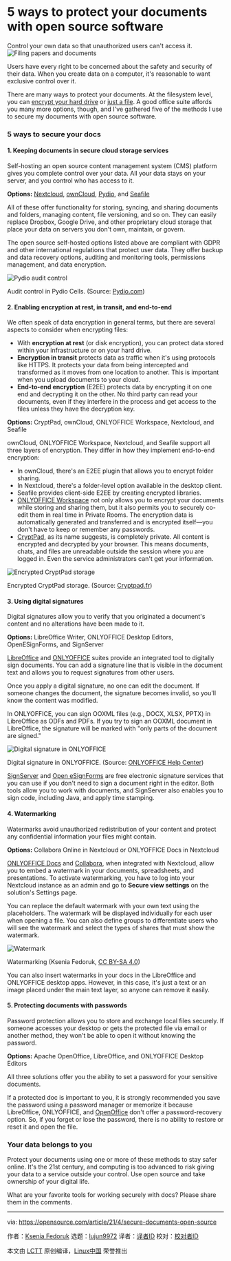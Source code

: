 [#]: subject: (5 ways to protect your documents with open source software)
[#]: via: (https://opensource.com/article/21/4/secure-documents-open-source)
[#]: author: (Ksenia Fedoruk https://opensource.com/users/ksenia-fedoruk)
[#]: collector: (lujun9972)
[#]: translator: ( )
[#]: reviewer: ( )
[#]: publisher: ( )
[#]: url: ( )

5 ways to protect your documents with open source software
======
Control your own data so that unauthorized users can't access it.
![Filing papers and documents][1]

Users have every right to be concerned about the safety and security of their data. When you create data on a computer, it's reasonable to want exclusive control over it.

There are many ways to protect your documents. At the filesystem level, you can [encrypt your hard drive][2] or [just a file][3]. A good office suite affords you many more options, though, and I've gathered five of the methods I use to secure my documents with open source software.

### 5 ways to secure your docs

#### 1\. Keeping documents in secure cloud storage services

Self-hosting an open source content management system (CMS) platform gives you complete control over your data. All your data stays on your server, and you control who has access to it.

**Options:** [Nextcloud][4], [ownCloud][5], [Pydio][6], and [Seafile][7]

All of these offer functionality for storing, syncing, and sharing documents and folders, managing content, file versioning, and so on. They can easily replace Dropbox, Google Drive, and other proprietary cloud storage that place your data on servers you don't own, maintain, or govern.

The open source self-hosted options listed above are compliant with GDPR and other international regulations that protect user data. They offer backup and data recovery options, auditing and monitoring tools, permissions management, and data encryption.

![Pydio audit control][8]

Audit control in Pydio Cells. (Source: [Pydio.com][9])

#### 2\. Enabling encryption at rest, in transit, and end-to-end

We often speak of data encryption in general terms, but there are several aspects to consider when encrypting files:

  * With **encryption at rest** (or disk encryption), you can protect data stored within your infrastructure or on your hard drive.
  * **Encryption in transit** protects data as traffic when it's using protocols like HTTPS. It protects your data from being intercepted and transformed as it moves from one location to another. This is important when you upload documents to your cloud.
  * **End-to-end encryption** (E2EE) protects data by encrypting it on one end and decrypting it on the other. No third party can read your documents, even if they interfere in the process and get access to the files unless they have the decryption key.



**Options:** CryptPad, ownCloud, ONLYOFFICE Workspace, Nextcloud, and Seafile

ownCloud, ONLYOFFICE Workspace, Nextcloud, and Seafile support all three layers of encryption. They differ in how they implement end-to-end encryption:

  * In ownCloud, there's an E2EE plugin that allows you to encrypt folder sharing.
  * In Nextcloud, there's a folder-level option available in the desktop client.
  * Seafile provides client-side E2EE by creating encrypted libraries.
  * [ONLYOFFICE Workspace][10] not only allows you to encrypt your documents while storing and sharing them, but it also permits you to securely co-edit them in real time in Private Rooms. The encryption data is automatically generated and transferred and is encrypted itself—you don't have to keep or remember any passwords.
  * [CryptPad][11], as its name suggests, is completely private. All content is encrypted and decrypted by your browser. This means documents, chats, and files are unreadable outside the session where you are logged in. Even the service administrators can't get your information.



![Encrypted CryptPad storage][12]

Encrypted CryptPad storage. (Source: [Cryptpad.fr][13])

#### 3\. Using digital signatures

Digital signatures allow you to verify that you originated a document's content and no alterations have been made to it.

**Options:** LibreOffice Writer, ONLYOFFICE Desktop Editors, OpenESignForms, and SignServer

[LibreOffice][14] and [ONLYOFFICE][15] suites provide an integrated tool to digitally sign documents. You can add a signature line that is visible in the document text and allows you to request signatures from other users.

Once you apply a digital signature, no one can edit the document. If someone changes the document, the signature becomes invalid, so you'll know the content was modified.

In ONLYOFFICE, you can sign OOXML files (e.g., DOCX, XLSX, PPTX) in LibreOffice as ODFs and PDFs. If you try to sign an OOXML document in LibreOffice, the signature will be marked with "only parts of the document are signed."

![Digital signature in ONLYOFFICE][16]

Digital signature in ONLYOFFICE. (Source: [ONLYOFFICE Help Center][17])

[SignServer][18] and [Open eSignForms][19] are free electronic signature services that you can use if you don't need to sign a document right in the editor. Both tools allow you to work with documents, and SignServer also enables you to sign code, including Java, and apply time stamping.

#### 4\. Watermarking

Watermarks avoid unauthorized redistribution of your content and protect any confidential information your files might contain.

**Options:** Collabora Online in Nextcloud or ONLYOFFICE Docs in Nextcloud

[ONLYOFFICE Docs][20] and [Collabora][21], when integrated with Nextcloud, allow you to embed a watermark in your documents, spreadsheets, and presentations. To activate watermarking, you have to log into your Nextcloud instance as an admin and go to **Secure view settings** on the solution's Settings page.

You can replace the default watermark with your own text using the placeholders. The watermark will be displayed individually for each user when opening a file. You can also define groups to differentiate users who will see the watermark and select the types of shares that must show the watermark.

![Watermark][22]

Watermarking (Ksenia Fedoruk, [CC BY-SA 4.0][23])

You can also insert watermarks in your docs in the LibreOffice and ONLYOFFICE desktop apps. However, in this case, it's just a text or an image placed under the main text layer, so anyone can remove it easily.

#### 5\. Protecting documents with passwords

Password protection allows you to store and exchange local files securely. If someone accesses your desktop or gets the protected file via email or another method, they won't be able to open it without knowing the password.

**Options:** Apache OpenOffice, LibreOffice, and ONLYOFFICE Desktop Editors

All three solutions offer you the ability to set a password for your sensitive documents.

If a protected doc is important to you, it is strongly recommended you save the password using a password manager or memorize it because LibreOffice, ONLYOFFICE, and [OpenOffice][24] don't offer a password-recovery option. So, if you forget or lose the password, there is no ability to restore or reset it and open the file.

### Your data belongs to you

Protect your documents using one or more of these methods to stay safer online. It's the 21st century, and computing is too advanced to risk giving your data to a service outside your control. Use open source and take ownership of your digital life.

What are your favorite tools for working securely with docs? Please share them in the comments.

--------------------------------------------------------------------------------

via: https://opensource.com/article/21/4/secure-documents-open-source

作者：[Ksenia Fedoruk][a]
选题：[lujun9972][b]
译者：[译者ID](https://github.com/译者ID)
校对：[校对者ID](https://github.com/校对者ID)

本文由 [LCTT](https://github.com/LCTT/TranslateProject) 原创编译，[Linux中国](https://linux.cn/) 荣誉推出

[a]: https://opensource.com/users/ksenia-fedoruk
[b]: https://github.com/lujun9972
[1]: https://opensource.com/sites/default/files/styles/image-full-size/public/lead-images/documents_papers_file_storage_work.png?itok=YlXpAqAJ (Filing papers and documents)
[2]: https://opensource.com/article/21/3/encryption-luks
[3]: https://opensource.com/article/21/3/luks-truecrypt
[4]: https://nextcloud.com/
[5]: https://owncloud.com/
[6]: https://pydio.com/
[7]: https://www.seafile.com/en/home/
[8]: https://opensource.com/sites/default/files/uploads/pydiocells.png (Pydio audit control)
[9]: http://pydio.com
[10]: https://www.onlyoffice.com/workspace.aspx
[11]: https://cryptpad.fr/
[12]: https://opensource.com/sites/default/files/uploads/cryptdrive.png (Encrypted CryptPad storage)
[13]: http://cryptpad.fr
[14]: https://www.libreoffice.org/
[15]: https://www.onlyoffice.com/desktop.aspx
[16]: https://opensource.com/sites/default/files/uploads/onlyoffice_digitalsig.png (Digital signature in ONLYOFFICE)
[17]: http://helpcenter.onlyoffice.com
[18]: https://www.signserver.org/
[19]: https://github.com/OpenESignForms
[20]: https://www.onlyoffice.com/office-for-nextcloud.aspx
[21]: https://www.collaboraoffice.com/
[22]: https://opensource.com/sites/default/files/uploads/onlyoffice_watermark.png (Watermark)
[23]: https://creativecommons.org/licenses/by-sa/4.0/
[24]: https://www.openoffice.org/
